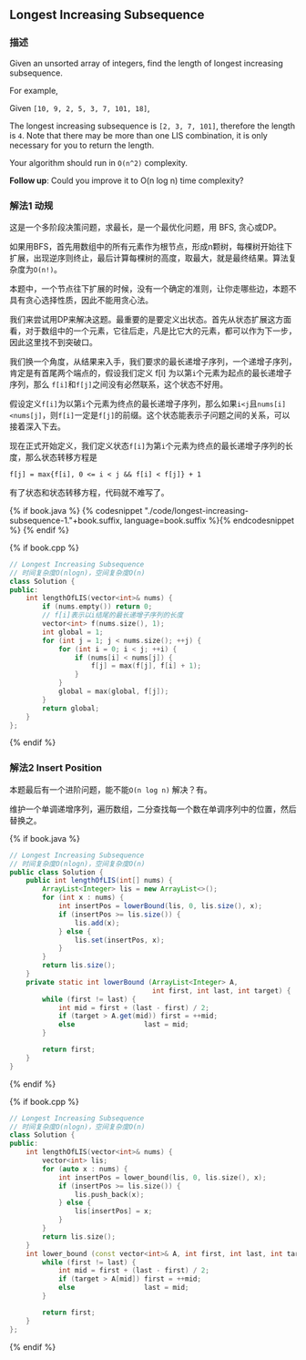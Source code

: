 ## Longest Increasing Subsequence

### 描述

Given an unsorted array of integers, find the length of longest increasing subsequence.

For example,

Given `[10, 9, 2, 5, 3, 7, 101, 18]`,

The longest increasing subsequence is `[2, 3, 7, 101]`, therefore the length is `4`. Note that there may be more than one LIS combination, it is only necessary for you to return the length.

Your algorithm should run in `O(n^2)` complexity.

**Follow up**: Could you improve it to O(n log n) time complexity?

### 解法1 动规

这是一个多阶段决策问题，求最长，是一个最优化问题，用 BFS, 贪心或DP。

如果用BFS，首先用数组中的所有元素作为根节点，形成n颗树，每棵树开始往下扩展，出现逆序则终止，最后计算每棵树的高度，取最大，就是最终结果。算法复杂度为`O(n!)`。

本题中，一个节点往下扩展的时候，没有一个确定的准则，让你走哪些边，本题不具有贪心选择性质，因此不能用贪心法。

我们来尝试用DP来解决这题。最重要的是要定义出状态。首先从状态扩展这方面看，对于数组中的一个元素，它往后走，凡是比它大的元素，都可以作为下一步，因此这里找不到突破口。

我们换一个角度，从结果来入手，我们要求的最长递增子序列，一个递增子序列，肯定是有首尾两个端点的，假设我们定义 f[i] 为以第`i`个元素为起点的最长递增子序列，那么 `f[i]`和`f[j]`之间没有必然联系，这个状态不好用。

假设定义`f[i]`为以第`i`个元素为终点的最长递增子序列，那么如果`i<j`且`nums[i]<nums[j]`，则`f[i]`一定是`f[j]`的前缀。这个状态能表示子问题之间的关系，可以接着深入下去。

现在正式开始定义，我们定义状态`f[i]`为第`i`个元素为终点的最长递增子序列的长度，那么状态转移方程是

`f[j] = max{f[i], 0 <= i < j && f[i] < f[j]} + 1`

有了状态和状态转移方程，代码就不难写了。

{% if book.java %}
{% codesnippet "./code/longest-increasing-subsequence-1."+book.suffix, language=book.suffix %}{% endcodesnippet %}
{% endif %}

{% if book.cpp %}
```cpp
// Longest Increasing Subsequence
// 时间复杂度O(nlogn)，空间复杂度O(n)
class Solution {
public:
    int lengthOfLIS(vector<int>& nums) {
        if (nums.empty()) return 0;
        // f[i]表示以i结尾的最长递增子序列的长度
        vector<int> f(nums.size(), 1);
        int global = 1;
        for (int j = 1; j < nums.size(); ++j) {
            for (int i = 0; i < j; ++i) {
                if (nums[i] < nums[j]) {
                    f[j] = max(f[j], f[i] + 1);
                }
            }
            global = max(global, f[j]);
        }
        return global;
    }
};
```
{% endif %}


### 解法2 Insert Position

本题最后有一个进阶问题，能不能`O(n log n)` 解决？有。

维护一个单调递增序列，遍历数组，二分查找每一个数在单调序列中的位置，然后替换之。

{% if book.java %}
```java
// Longest Increasing Subsequence
// 时间复杂度O(nlogn)，空间复杂度O(n)
public class Solution {
    public int lengthOfLIS(int[] nums) {
        ArrayList<Integer> lis = new ArrayList<>();
        for (int x : nums) {
            int insertPos = lowerBound(lis, 0, lis.size(), x);
            if (insertPos >= lis.size()) {
                lis.add(x);
            } else {
                lis.set(insertPos, x);
            }
        }
        return lis.size();
    }
    private static int lowerBound (ArrayList<Integer> A,
                                   int first, int last, int target) {
        while (first != last) {
            int mid = first + (last - first) / 2;
            if (target > A.get(mid)) first = ++mid;
            else                 last = mid;
        }

        return first;
    }
}
```
{% endif %}

{% if book.cpp %}
```cpp
// Longest Increasing Subsequence
// 时间复杂度O(nlogn)，空间复杂度O(n)
class Solution {
public:
    int lengthOfLIS(vector<int>& nums) {
        vector<int> lis;
        for (auto x : nums) {
            int insertPos = lower_bound(lis, 0, lis.size(), x);
            if (insertPos >= lis.size()) {
                lis.push_back(x);
            } else {
                lis[insertPos] = x;
            }
        }
        return lis.size();
    }
    int lower_bound (const vector<int>& A, int first, int last, int target) {
        while (first != last) {
            int mid = first + (last - first) / 2;
            if (target > A[mid]) first = ++mid;
            else                 last = mid;
        }

        return first;
    }
};
```
{% endif %}
